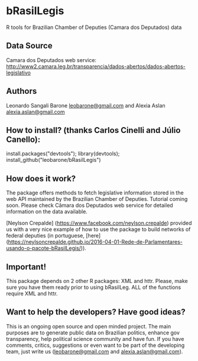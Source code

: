 # bRasilLegis
R tools for Brazilian Chamber of Deputies (Camara dos Deputados) data

## Data Source
Camara dos Deputados web service: http://www2.camara.leg.br/transparencia/dados-abertos/dados-abertos-legislativo

## Authors
Leonardo Sangali Barone <leobarone@gmail.com> and Alexia Aslan <alexia.aslan@gmail.com>

## How to install? (thanks Carlos Cinelli and Júlio Canello):
install.packages("devtools"); library(devtools);
install_github("leobarone/bRasilLegis")

## How does it work?
The package offers methods to fetch legislative information stored in the web API maintained by the Brazilian Chamber of Deputies. Tutorial coming soon. Please check Câmara dos Deputados web service for detailed information on the data available.

[Neylson Crepalde] (https://www.facebook.com/neylson.crepalde) provided us with a very nice example of how to use the package to build networks of federal deputies (in portuguese, [here] (https://neylsoncrepalde.github.io/2016-04-01-Rede-de-Parlamentares-usando-o-pacote-bRasilLegis/)).

## Important!
This package depends on 2 other R packages: XML and httr. Please, make sure you have them ready prior to using bRasilLeg. ALL of the functions require XML and httr.

## Want to help the developers? Have good ideas?
This is an ongoing open source and open minded project. The main purposes are to generate public data on Brazilian politics, enhance gov transparency, help political science community and have fun. If you have comments, critics, suggestions or even want to be part of the developing team, just write us (leobarone@gmail.com and alexia.aslan@gmail.com).

